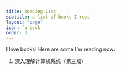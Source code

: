 ```yaml
---
title: Reading List
subtitle: a list of books I read
layout: "page"
icon: fa-book
order: 3
---
```


I love books! Here are some I'm reading now:

1. 深入理解计算机系统（第三版）
